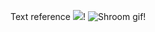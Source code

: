 Text reference
                ![](restless.gif)!
                ![Shroom gif](NicePng_fire-png-gif_666879)!
